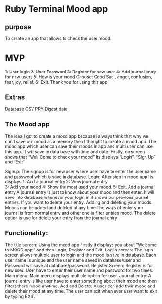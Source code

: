 # Ruby Terminal Mood app


## purpose

To create an app that allows to check the user mood.

# MVP
1: User login
2: User Password 
3: Register for new user 
4: Add journal entry for new users 
5: How is your mood
Choose: Good
        Sad ,
        anger,
        confusion,
        fear, 
        joy, 
        relief.
6: Exit.
Thank you for using this app

## Extras 
 Database
 CSV
 PRY
 Digest
 date

 ## The Mood app
  The idea I got to create a mood app because i always think that why we can’t save our mood as a memory then I thought to create a mood app.
The mood app which user can save their moods in app and multi user can use this app. It will save in data base with time and date.
Firstly, on screen shows that “Well Come to check your mood” Its displays “Login”, “Sign Up” and “Exit”

Signup: The signup is for new user where user have to enter the user name and password which is save in database. 
Login: After sign in mood app Its displays 
1: Add a journal entry
2: View journal entry  
3: Add your mood
4: Show the most used your mood.
5: Exit.
Add a journal entry A journal entry is just to know about your mood and then enter. It will save into database whenever your login in it shows our previous journal entries. If you want to delete your entry. Adding and deleting your moods. Moods can be added and deleted at any time
The ways of enter your journal is from normal entry and other one is filter entries mood.
The delete option is use for delete your entry from the journal entry

## Functionality:
The title screen: Using the mood app Firstly it displays you about “Welcome to MOOD app:” and then Login, Register and Exit.
Log in screen: The login screen allows multiple user to login and the mood is save in database. Each user name is unique and the user name saved in database/user and Password will save at database/password.
Register Screen: Register is for new user. User have to enter their user name and password for two times. 
Main menu: Main menu displays multiple option for user. 
Journal entry: A journal entry is like user have to enter something about their mood and then filters there mood anytime.
Add and Delete:  A user can add their mood and delete their mood at any time.
The user can exit when ever user want to exit by typing EXIT.




